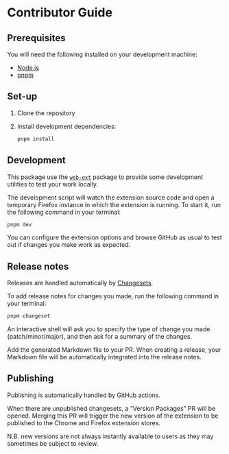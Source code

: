 # Contributor Guide

## Prerequisites

You will need the following installed on your development machine:

- [Node.js](https://nodejs.org/)
- [pnpm](https://pnpm.io/)

## Set-up

1. Clone the repository

2. Install development dependencies:

   ```sh
   pnpm install
   ```

## Development

This package use the [`web-ext`](https://www.npmjs.com/package/web-ext) package to provide some development utilities to test your work locally.

The development script will watch the extension source code and open a temporary Firefox instance in which the extension is running.
To start it, run the following command in your terminal:

```sh
pnpm dev
```

You can configure the extension options and browse GitHub as usual to test out if changes you make work as expected.

## Release notes

Releases are handled automatically by [Changesets]().

To add release notes for changes you made, run the following command in your terminal:

```sh
pnpm changeset
```

An interactive shell will ask you to specify the type of change you made (patch/minor/major), and then ask for a summary of the changes.

Add the generated Markdown file to your PR.
When creating a release, your Markdown file will be automatically integrated into the release notes.

## Publishing

Publishing is automatically handled by GitHub actions.

When there are unpublished changesets, a “Version Packages” PR will be opened.
Merging this PR will trigger the new version of the extension to be published to the Chrome and Firefox extension stores.

N.B. new versions are not always instantly available to users as they may sometimes be subject to review.
